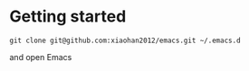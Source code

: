 # Getting started


``` shell
git clone git@github.com:xiaohan2012/emacs.git ~/.emacs.d
```

and open Emacs


